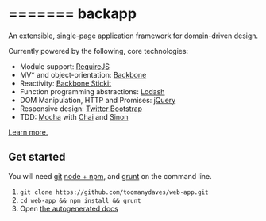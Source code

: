 =======
backapp
=======

An extensible, single-page application framework for domain-driven design.

Currently powered by the following, core technologies:
* Module support: [RequireJS](http://requirejs.org)
* MV\* and object-orientation: [Backbone](http://backbonejs.org)
* Reactivity: [Backbone Stickit](http://nytimes.github.io/backbone.stickit)
* Function programming abstractions: [Lodash](http://lodash.com)
* DOM Manipulation, HTTP and Promises: [jQuery](http://jquery.com)
* Responsive design: [Twitter Bootstrap](http://getbootstrap.com)
* TDD: [Mocha](http://visionmedia.github.io/mocha) with [Chai](http://chaijs.com) and [Sinon](http://sinonjs.org)

[Learn more.](http://toomanydaves.github.io/backapp)

Get started
-----------

You will need [git](http://git-scm.com/downloads) [node + npm](http://nodejs.org), and [grunt](http://gruntjs.com/getting-started) on the command line.

1. `git clone https://github.com/toomanydaves/web-app.git`
1. `cd web-app && npm install && grunt`
1. Open [the autogenerated docs](http://localhost:3000)
